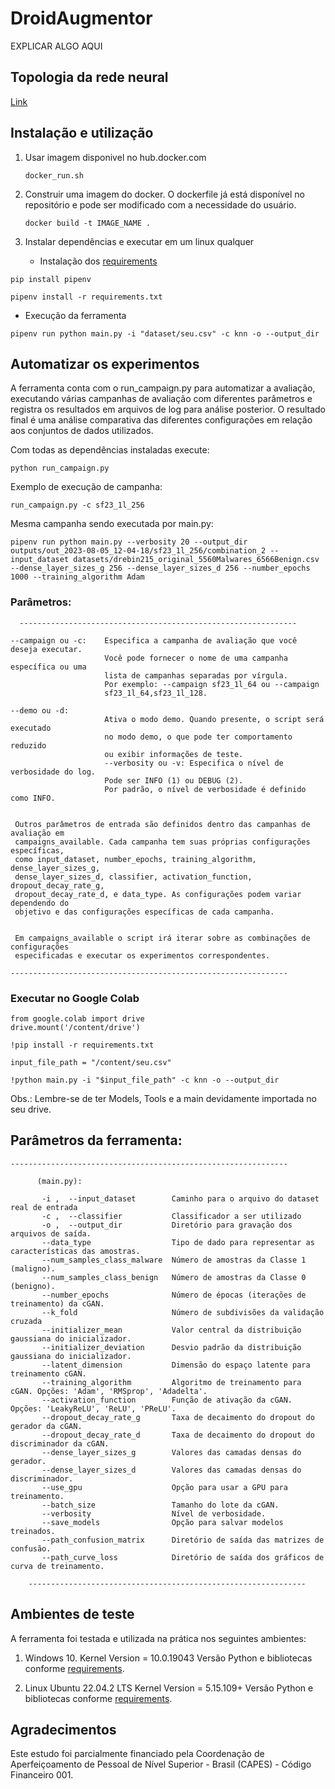 # DroidAugmentor

EXPLICAR ALGO AQUI


## Topologia da rede neural

[Link]()


## Instalação e utilização 

1. Usar imagem disponivel no hub.docker.com
   ```
   docker_run.sh
   ```
     
2. Construir uma imagem do docker. O dockerfile já está disponível no repositório e pode ser modificado com a necessidade do usuário.
   
    ```
   docker build -t IMAGE_NAME .
    ```
    
3. Instalar dependências e executar em um linux qualquer
    - Instalação dos [requirements](requirements.txt)
```
pip install pipenv
```
```
pipenv install -r requirements.txt
```
- Execução da ferramenta
```
pipenv run python main.py -i "dataset/seu.csv" -c knn -o --output_dir
```

## Automatizar os experimentos

A ferramenta conta com o run_campaign.py para automatizar a avaliação, executando várias campanhas de avaliação com diferentes parâmetros e registra os resultados em arquivos de log para análise posterior. O resultado final é uma análise comparativa das diferentes configurações em relação aos conjuntos de dados utilizados.

Com todas as dependências instaladas execute: 
```
python run_campaign.py
```
Exemplo de execução de campanha:
```
run_campaign.py -c sf23_1l_256

```
Mesma campanha sendo executada por main.py:
```
pipenv run python main.py --verbosity 20 --output_dir outputs/out_2023-08-05_12-04-18/sf23_1l_256/combination_2 --input_dataset datasets/drebin215_original_5560Malwares_6566Benign.csv --dense_layer_sizes_g 256 --dense_layer_sizes_d 256 --number_epochs 1000 --training_algorithm Adam
```
###  Parâmetros:

      --------------------------------------------------------------

    --campaign ou -c:    Especifica a campanha de avaliação que você deseja executar. 
                         Você pode fornecer o nome de uma campanha específica ou uma  
                         lista de campanhas separadas por vírgula. 
                         Por exemplo: --campaign sf23_1l_64 ou --campaign 
                         sf23_1l_64,sf23_1l_128.

    --demo ou -d:
                         Ativa o modo demo. Quando presente, o script será executado 
                         no modo demo, o que pode ter comportamento reduzido 
                         ou exibir informações de teste.
                         --verbosity ou -v: Especifica o nível de verbosidade do log.
                         Pode ser INFO (1) ou DEBUG (2). 
                         Por padrão, o nível de verbosidade é definido como INFO.


     Outros parâmetros de entrada são definidos dentro das campanhas de avaliação em 
     campaigns_available. Cada campanha tem suas próprias configurações específicas, 
     como input_dataset, number_epochs, training_algorithm, dense_layer_sizes_g, 
     dense_layer_sizes_d, classifier, activation_function, dropout_decay_rate_g, 
     dropout_decay_rate_d, e data_type. As configurações podem variar dependendo do 
     objetivo e das configurações específicas de cada campanha.  


     Em campaigns_available o script irá iterar sobre as combinações de configurações 
     especificadas e executar os experimentos correspondentes.

    --------------------------------------------------------------


### Executar no Google Colab

```
from google.colab import drive
drive.mount('/content/drive')
```

```
!pip install -r requirements.txt
```
```
input_file_path = "/content/seu.csv"
```

```
!python main.py -i "$input_file_path" -c knn -o --output_dir
```

Obs.: Lembre-se de ter Models, Tools e a main devidamente importada no seu drive.


 ## Parâmetros da ferramenta:
    --------------------------------------------------------------
   
          (main.py):

           -i ,  --input_dataset        Caminho para o arquivo do dataset real de entrada         
           -c ,  --classifier           Classificador a ser utilizado     
           -o ,  --output_dir           Diretório para gravação dos arquivos de saída.
           --data_type                  Tipo de dado para representar as características das amostras.
           --num_samples_class_malware  Número de amostras da Classe 1 (maligno).
           --num_samples_class_benign   Número de amostras da Classe 0 (benigno).
           --number_epochs              Número de épocas (iterações de treinamento) da cGAN.
           --k_fold                     Número de subdivisões da validação cruzada 
           --initializer_mean           Valor central da distribuição gaussiana do inicializador.
           --initializer_deviation      Desvio padrão da distribuição gaussiana do inicializador.
           --latent_dimension           Dimensão do espaço latente para treinamento cGAN.
           --training_algorithm         Algoritmo de treinamento para cGAN. Opções: 'Adam', 'RMSprop', 'Adadelta'.
           --activation_function        Função de ativação da cGAN. Opções: 'LeakyReLU', 'ReLU', 'PReLU'.
           --dropout_decay_rate_g       Taxa de decaimento do dropout do gerador da cGAN.
           --dropout_decay_rate_d       Taxa de decaimento do dropout do discriminador da cGAN.
           --dense_layer_sizes_g        Valores das camadas densas do gerador.
           --dense_layer_sizes_d        Valores das camadas densas do discriminador.
           --use_gpu                    Opção para usar a GPU para treinamento.
           --batch_size                 Tamanho do lote da cGAN.
           --verbosity                  Nível de verbosidade.
           --save_models                Opção para salvar modelos treinados.
           --path_confusion_matrix      Diretório de saída das matrizes de confusão.
           --path_curve_loss            Diretório de saída dos gráficos de curva de treinamento.

        --------------------------------------------------------------
        

## Ambientes de teste

A ferramenta foi testada e utilizada na prática nos seguintes ambientes:

1. Windows 10.
   Kernel Version = 10.0.19043
   Versão Python e bibliotecas conforme [requirements](requirements.txt).
   
2. Linux Ubuntu 22.04.2 LTS
   Kernel Version = 5.15.109+
   Versão Python e bibliotecas conforme [requirements](requirements.txt).

   
   
  





## Agradecimentos




Este estudo foi parcialmente financiado pela Coordenação de Aperfeiçoamento de Pessoal de Nível Superior - Brasil (CAPES) - Código Financeiro 001.

